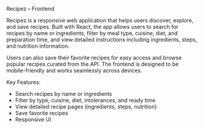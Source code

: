 Recipez – Frontend

Recipez is a responsive web application that helps users discover, explore, and save recipes. Built with React, the app allows users to search for recipes by name or ingredients, filter by meal type, cuisine, diet, and preparation time, and view detailed instructions including ingredients, steps, and nutrition information.

Users can also save their favorite recipes for easy access and browse popular recipes curated from the API. The frontend is designed to be mobile-friendly and works seamlessly across devices.

Key Features:

- Search recipes by name or ingredients
- Filter by type, cuisine, diet, intolerances, and ready time
- View detailed recipe pages (ingredients, steps, nutrition)
- Save favorite recipes
- Responsive UI
